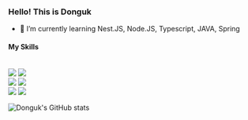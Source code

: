 ### Hello! This is Donguk

- 🌱 I’m currently learning Nest.JS, Node.JS, Typescript, JAVA, Spring


#### My Skills
<br/>
<div><img src="https://img.shields.io/badge/-Nest.JS-red"/>  <img src="https://img.shields.io/badge/-Express-lightgrey"/> </div>
<div><img src="https://img.shields.io/badge/-Typescript-blue"/>  <img src="https://img.shields.io/badge/-Javascript-yellow"/></div>
<div><img src="https://img.shields.io/badge/-Prisma-ff69b4"/>  <img src="https://img.shields.io/badge/-MySQL-lightgrey"/></div>
 

![Donguk's GitHub stats](https://github-readme-stats.vercel.app/api?username=DONGUKwillsucceed&show_icons=true&bg_color=00000000)


<!--
**DONGUKwillsucceed/DONGUKwillsucceed** is a ✨ _special_ ✨ repository because its `README.md` (this file) appears on your GitHub profile.

Here are some ideas to get you started:

- 🔭 I’m currently working on Boba (Cloud Printing Solution)
- 🌱 I’m currently learning Nest.JS, Node.JS, Typescript, JAVA, Spring
- 👯 I’m looking to collaborate on ...
- 🤔 I’m looking for help with ...
- 💬 Ask me about ...
- 📫 How to reach me: ...
- 😄 Pronouns: ...
- ⚡ Fun fact: ...
-->
